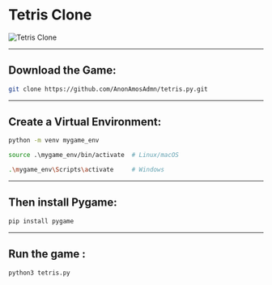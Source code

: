 # Tetris Clone
![Tetris Clone](https://i.redd.it/q8qsy1zv62df1.png)

---

## Download the Game:
```bash
git clone https://github.com/AnonAmosAdmn/tetris.py.git
```
---

## Create a Virtual Environment:
```bash
python -m venv mygame_env

source .\mygame_env/bin/activate  # Linux/macOS

.\mygame_env\Scripts\activate     # Windows
```
---

## Then install Pygame:
```bash
pip install pygame
```
---

## Run the game :
```bash
python3 tetris.py
```

